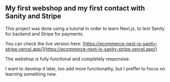 ## My first webshop and my first contact with Sanity and Stripe

This project was done using a tutorial in order to learn Next.js, to test Sanity for backend and Stripe for payments.

You can check the live version here: [https://ecommerce-next-js-sanity-stripe.vercel.app/](https://ecommerce-next-js-sanity-stripe.vercel.app/)

The webshop is fully functional and completely responsive.

I want to develop it later, too add more functionality, but I preffer to focus on learning something new.
